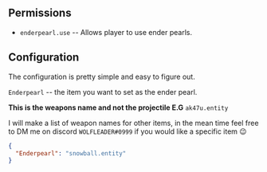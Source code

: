 ## Permissions

* `enderpearl.use` -- Allows player to use ender pearls.

## Configuration

The configuration is pretty simple and easy to figure out. 

`Enderpearl` -- the item you want to set as the ender pearl.

**This is the weapons name and not the projectile E.G**  `ak47u.entity`

I will make a list of weapon names for other items, in the mean time feel free to DM me on discord `WOLFLEADER#0999` if you would like a specific item 😉

```json
{
  "Enderpearl": "snowball.entity"
}
```
